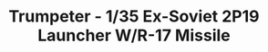 ---
layout: product
title: "Trumpeter - 1/35 Ex-Soviet 2P19 Launcher W/R-17 Missile"
price: "15000" 
desc: "N/A"
img_path: "/assets/img/TRU01024.webp"
brand: "N/A"
available: false
special_offer: false
new: false
soon: false
cat: "010000"
subcat: "013400"
subsubcat: "0N/A"
sifra: "TRU01024"
popular: false
spec: false
---